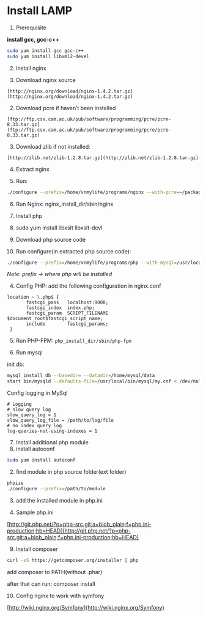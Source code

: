 # Install LAMP

1. Prerequisite

  **install gcc, gcc-c++**
```bash
sudo yum install gcc gcc-c++
sudo yum install libxml2-devel
```

2. Install nginx

  1. Download nginx source

    [http://nginx.org/download/nginx-1.4.2.tar.gz](http://nginx.org/download/nginx-1.4.2.tar.gz)

  2. Download pcre if haven’t been installed

    [ftp://ftp.csx.cam.ac.uk/pub/software/programming/pcre/pcre-8.33.tar.gz](ftp://ftp.csx.cam.ac.uk/pub/software/programming/pcre/pcre-8.33.tar.gz)

  3. Download zlib if not installed:

    [http://zlib.net/zlib-1.2.8.tar.gz](http://zlib.net/zlib-1.2.8.tar.gz)

  4. Extract nginx

  5. Run:
```bash
./configure --prefix=/home/vnmylife/programs/nginx --with-pcre=~/package/pcre-8.33 --with-zlib=~/package/zlib-1.2.8 --with-openssl=/usr/lib/openssl
```

  6. Run Nginx: nginx_install_dir/sbin/nginx

3. Install php

  1. sudo yum install libxslt libxslt-devl    
  2. Download php source code
  3. Run configure(in extracted php source code):
```bash
./configure --prefix=/home/vnmylife/programs/php --with-mysql=/usr/local/bin/mysql --with-mysqli=/usr/local/bin/mysql/bin/mysql_config --enable-fpm --with-zlib --with-xsl --enable-fpm --with-pdo-mysql=/usr/local/bin/mysql --with-zip --with-openssl
```
*Note: prefix → where php will be installed*

4. Config PHP: add the following configuration in nginx.conf
```
location ~ \.php$ {
       fastcgi_pass   localhost:9000;
       fastcgi_index  index.php;
       fastcgi_param  SCRIPT_FILENAME   $document_root$fastcgi_script_name;
       include        fastcgi_params;
 }
```

5. Run PHP-FPM: `php_install_dir/sbin/php-fpm`

6. Run mysql

  init db:
```bash
mysql_install_db --basedir= --datadir=/home/mysql/data
start bin/mysqld --defaults-file=/usr/local/bin/mysql/my.cnf < /dev/null > /dev/null 2>/dev/null &
```

  Config logging in MySql
```
# Logging
# slow query log
slow_query_log = 1
slow_query_log_file = /path/to/log/file
# no index query log
log-queries-not-using-indexes = 1
```

7. Install additional php module
  1. install autoconf
```bash
sudo yum install autoconf
```

  2. find module in php source folder(ext folder)
```bash
phpize
./configure --prefix=/path/to/module
```

  3. add the installed module in php.ini

8. Sample php.ini

  [http://git.php.net/?p=php-src.git;a=blob_plain;f=php.ini-production;hb=HEAD](http://git.php.net/?p=php-src.git;a=blob_plain;f=php.ini-production;hb=HEAD)

9. Install composer
```bash
curl -sS https://getcomposer.org/installer | php
```
  add composer to PATH(without .phar)

  after that can run: composer install

10. Config nginx to work with symfony
  
  [http://wiki.nginx.org/Symfony](http://wiki.nginx.org/Symfony)
